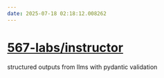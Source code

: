 ```yaml
---
date: 2025-07-18 02:18:12.008262
---
```


# [567-labs/instructor](https://github.com/567-labs/instructor)

structured outputs from llms with pydantic validation